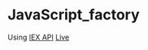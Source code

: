 # JavaScript_factory
Using [IEX API](https://iextrading.com/developer/docs/#getting-started)
[Live](https://jeffliang0318.github.io/JavaScript_factory/)
